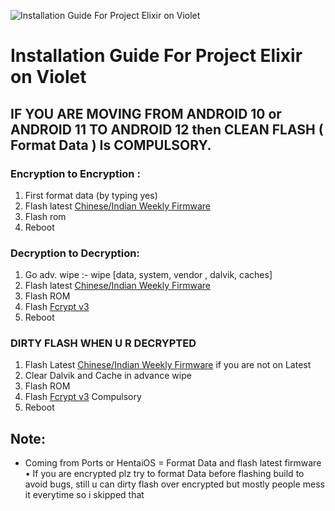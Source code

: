 ![Installation Guide For Project Elixir on Violet](https://i.imgur.com/5PIB1RV.jpg "Installation")

# Installation Guide For Project Elixir on Violet

## IF YOU ARE MOVING FROM ANDROID 10 or ANDROID 11 TO ANDROID 12 then CLEAN FLASH ( Format Data ) Is COMPULSORY.

### Encryption to Encryption : 
1. First format data (by typing yes)
2. Flash latest [Chinese/Indian Weekly Firmware](https://xiaomifirmwareupdater.com/firmware/violet/)
3. Flash rom 
4. Reboot

### Decryption to Decryption: 
1. Go adv. wipe :- wipe [data, system, vendor , dalvik, caches]
2. Flash latest [Chinese/Indian Weekly Firmware](https://xiaomifirmwareupdater.com/firmware/violet/)
3. Flash ROM
4. Flash [Fcrypt v3](https://drive.google.com/file/d/1n8gH7gh9yBLP6OpRGbjQ3PvJv8PZxMnF/view?usp=sharing)
5. Reboot

### DIRTY FLASH WHEN U R DECRYPTED 
1. Flash Latest [Chinese/Indian Weekly Firmware](https://xiaomifirmwareupdater.com/firmware/violet/) if you are not on Latest 
2. Clear Dalvik and Cache in advance wipe
3. Flash ROM
4. Flash [Fcrypt v3](https://drive.google.com/file/d/1n8gH7gh9yBLP6OpRGbjQ3PvJv8PZxMnF/view?usp=sharing) Compulsory
5. Reboot

## Note: 
* Coming from Ports or HentaiOS = Format Data and flash latest firmware
• If you are encrypted plz try to format Data before flashing build to avoid bugs, still u can dirty flash over encrypted but mostly people mess it everytime so i skipped that
